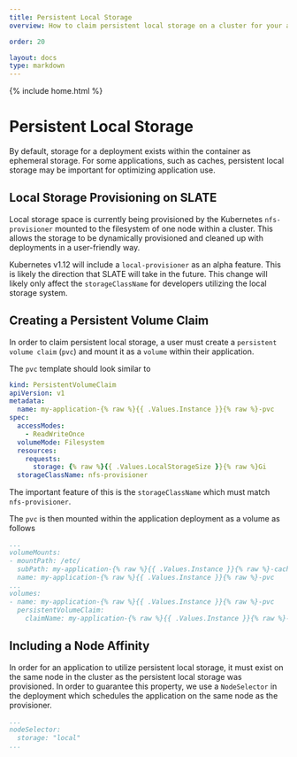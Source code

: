 ```yaml
---
title: Persistent Local Storage
overview: How to claim persistent local storage on a cluster for your application

order: 20

layout: docs
type: markdown
---
```

{% include home.html %}

# Persistent Local Storage
By default, storage for a deployment exists within the container as ephemeral storage. For some applications, such as caches, persistent local storage may be important for optimizing application use.

## Local Storage Provisioning on SLATE
Local storage space is currently being provisioned by the Kubernetes `nfs-provisioner` mounted to the filesystem of one node within a cluster. This allows the storage to be dynamically provisioned and cleaned up with deployments in a user-friendly way.

Kubernetes v1.12 will include a `local-provisioner` as an alpha feature. This is likely the direction that SLATE will take in the future. This change will likely only affect the `storageClassName` for developers utilizing the local storage system.

## Creating a Persistent Volume Claim
In order to claim persistent local storage, a user must create a `persistent volume claim` (`pvc`) and mount it as a `volume` within their application.

The `pvc` template should look similar to  
```yaml
kind: PersistentVolumeClaim
apiVersion: v1
metadata:
  name: my-application-{% raw %}{{ .Values.Instance }}{% raw %}-pvc
spec:
  accessModes:
    - ReadWriteOnce
  volumeMode: Filesystem
  resources:
    requests:
      storage: {% raw %}{{ .Values.LocalStorageSize }}{% raw %}Gi
  storageClassName: nfs-provisioner
```  
The important feature of this is the `storageClassName` which must match `nfs-provisioner`.

The `pvc` is then mounted within the application deployment as a volume as follows 
```yaml
...
volumeMounts:
- mountPath: /etc/
  subPath: my-application-{% raw %}{{ .Values.Instance }}{% raw %}-cache
  name: my-application-{% raw %}{{ .Values.Instance }}{% raw %}-pvc
...
volumes:
- name: my-application-{% raw %}{{ .Values.Instance }}{% raw %}-pvc
  persistentVolumeClaim:
    claimName: my-application-{% raw %}{{ .Values.Instance }}{% raw %}-pvc
```

## Including a Node Affinity
In order for an application to utilize persistent local storage, it must exist on the same node in the cluster as the persistent local storage was provisioned. In order to guarantee this property, we use a `NodeSelector` in the deployment which schedules the application on the same node as the provisioner.  
```yaml
...
nodeSelector:
  storage: "local"
...
```
